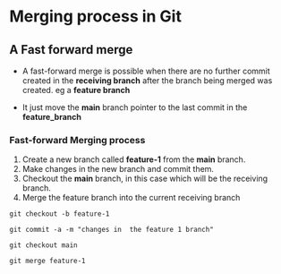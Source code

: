 # Merging process in Git

## A Fast forward merge
 - A fast-forward merge is possible when there are no further commit created in the **receiving branch** after the branch being merged was created. eg a **feature branch**

 - It just move the **main** branch pointer to the last commit in the **feature_branch**

 ### Fast-forward Merging process 
 1. Create a new branch called **feature-1** from the **main** branch.
 2. Make changes in the new branch and commit them.
 3. Checkout the **main** branch, in this case which will be the receiving branch.
 4. Merge the feature branch into the current receiving branch

 ```shell
 git checkout -b feature-1

 git commit -a -m "changes in  the feature 1 branch"

 git checkout main

 git merge feature-1